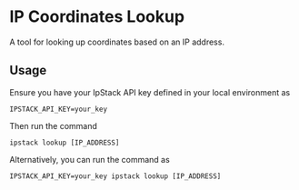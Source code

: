 # IP Coordinates Lookup

A tool for looking up coordinates based on an IP address.

## Usage

Ensure you have your IpStack API key defined in your local environment as 

```shell
IPSTACK_API_KEY=your_key
```

Then run the command

```shell
ipstack lookup [IP_ADDRESS]
```

Alternatively, you can run the command as

```shell
IPSTACK_API_KEY=your_key ipstack lookup [IP_ADDRESS]
```

